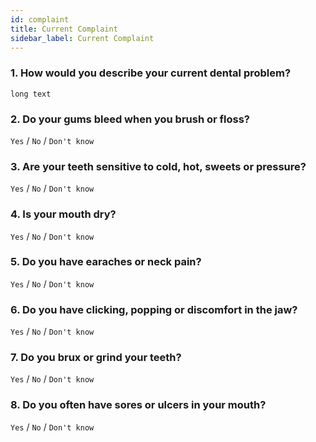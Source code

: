```yaml
---
id: complaint
title: Current Complaint
sidebar_label: Current Complaint
---
```




### 1. How would you describe your current dental problem?

`long text`

### 2. Do your gums bleed when you brush or floss?

`Yes` / `No` / `Don't know`

### 3. Are your teeth sensitive to cold, hot, sweets or pressure?

`Yes` / `No` / `Don't know`

### 4. Is your mouth dry?

`Yes` / `No` / `Don't know`

### 5. Do you have earaches or neck pain?

`Yes` / `No` / `Don't know`

### 6. Do you have clicking, popping or discomfort in the jaw?

`Yes` / `No` / `Don't know`

### 7. Do you brux or grind your teeth?

`Yes` / `No` / `Don't know`

### 8. Do you often have sores or ulcers in your mouth?

`Yes` / `No` / `Don't know`
